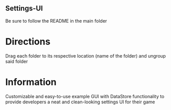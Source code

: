 ## Settings-UI ##
Be sure to follow the README in the main folder

# Directions #
Drag each folder to its respective location (name of the folder) and ungroup said folder

# Information #
Customizable and easy-to-use example GUI with DataStore functionality to provide developers  a neat and clean-looking settings UI for their game
